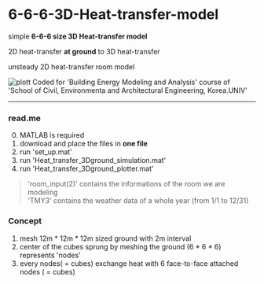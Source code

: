 # 6-6-6-3D-Heat-transfer-model


simple **6-6-6 size 3D Heat-transfer model**

2D heat-transfer **at ground** to 3D heat-transfer

unsteady 2D heat-transfer room model

<plotting of the code>


![plott](https://user-images.githubusercontent.com/82522118/117552847-dcb7b580-b088-11eb-83df-c9eabe4a2556.png)
Coded for 'Building Energy Modeling and Analysis' course of 'School of Civil, Environmenta and Architectural Engineering, Korea.UNIV'

***

### read.me

0. MATLAB is required
1. download and place the files in **one file**
2. run 'set_up.mat'
3. run 'Heat_transfer_3Dground_simulation.mat'
4. run 'Heat_transfer_3Dground_plotter.mat'

> 'room_input(2)' contains the informations of the room we are modeling  
> 'TMY3' contains the weather data of a whole year (from 1/1 to 12/31)



### Concept 

1. mesh 12m * 12m * 12m sized ground with 2m interval
2. center of the cubes sprung by meshing the ground (6 * 6 * 6) represents 'nodes'
3. every nodes( = cubes) exchange heat with 6 face-to-face attached nodes ( = cubes)

